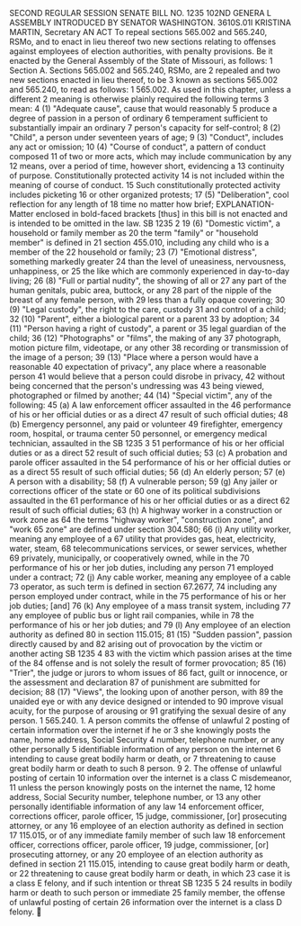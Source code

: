 SECOND REGULAR SESSION
SENATE BILL NO. 1235
102ND GENERA L ASSEMBLY
INTRODUCED BY SENATOR WASHINGTON.
3610S.01I KRISTINA MARTIN, Secretary
AN ACT
To repeal sections 565.002 and 565.240, RSMo, and to enact in lieu thereof two new sections
relating to offenses against employees of election authorities, with penalty provisions.
Be it enacted by the General Assembly of the State of Missouri, as follows:
1 Section A. Sections 565.002 and 565.240, RSMo, are
2 repealed and two new sections enacted in lieu thereof, to be
3 known as sections 565.002 and 565.240, to read as follows:
1 565.002. As used in this chapter, unless a different
2 meaning is otherwise plainly required the following terms
3 mean:
4 (1) "Adequate cause", cause that would reasonably
5 produce a degree of passion in a person of ordinary
6 temperament sufficient to substantially impair an ordinary
7 person's capacity for self-control;
8 (2) "Child", a person under seventeen years of age;
9 (3) "Conduct", includes any act or omission;
10 (4) "Course of conduct", a pattern of conduct composed
11 of two or more acts, which may include communication by any
12 means, over a period of time, however short, evidencing a
13 continuity of purpose. Constitutionally protected activity
14 is not included within the meaning of course of conduct.
15 Such constitutionally protected activity includes picketing
16 or other organized protests;
17 (5) "Deliberation", cool reflection for any length of
18 time no matter how brief;
EXPLANATION-Matter enclosed in bold-faced brackets [thus] in this bill is not enacted
and is intended to be omitted in the law.
SB 1235 2
19 (6) "Domestic victim", a household or family member as
20 the term "family" or "household member" is defined in
21 section 455.010, including any child who is a member of the
22 household or family;
23 (7) "Emotional distress", something markedly greater
24 than the level of uneasiness, nervousness, unhappiness, or
25 the like which are commonly experienced in day-to-day living;
26 (8) "Full or partial nudity", the showing of all or
27 any part of the human genitals, pubic area, buttock, or any
28 part of the nipple of the breast of any female person, with
29 less than a fully opaque covering;
30 (9) "Legal custody", the right to the care, custody
31 and control of a child;
32 (10) "Parent", either a biological parent or a parent
33 by adoption;
34 (11) "Person having a right of custody", a parent or
35 legal guardian of the child;
36 (12) "Photographs" or "films", the making of any
37 photograph, motion picture film, videotape, or any other
38 recording or transmission of the image of a person;
39 (13) "Place where a person would have a reasonable
40 expectation of privacy", any place where a reasonable person
41 would believe that a person could disrobe in privacy,
42 without being concerned that the person's undressing was
43 being viewed, photographed or filmed by another;
44 (14) "Special victim", any of the following:
45 (a) A law enforcement officer assaulted in the
46 performance of his or her official duties or as a direct
47 result of such official duties;
48 (b) Emergency personnel, any paid or volunteer
49 firefighter, emergency room, hospital, or trauma center
50 personnel, or emergency medical technician, assaulted in the
SB 1235 3
51 performance of his or her official duties or as a direct
52 result of such official duties;
53 (c) A probation and parole officer assaulted in the
54 performance of his or her official duties or as a direct
55 result of such official duties;
56 (d) An elderly person;
57 (e) A person with a disability;
58 (f) A vulnerable person;
59 (g) Any jailer or corrections officer of the state or
60 one of its political subdivisions assaulted in the
61 performance of his or her official duties or as a direct
62 result of such official duties;
63 (h) A highway worker in a construction or work zone as
64 the terms "highway worker", "construction zone", and "work
65 zone" are defined under section 304.580;
66 (i) Any utility worker, meaning any employee of a
67 utility that provides gas, heat, electricity, water, steam,
68 telecommunications services, or sewer services, whether
69 privately, municipally, or cooperatively owned, while in the
70 performance of his or her job duties, including any person
71 employed under a contract;
72 (j) Any cable worker, meaning any employee of a cable
73 operator, as such term is defined in section 67.2677,
74 including any person employed under contract, while in the
75 performance of his or her job duties; [and]
76 (k) Any employee of a mass transit system, including
77 any employee of public bus or light rail companies, while in
78 the performance of his or her job duties; and
79 (l) Any employee of an election authority as defined
80 in section 115.015;
81 (15) "Sudden passion", passion directly caused by and
82 arising out of provocation by the victim or another acting
SB 1235 4
83 with the victim which passion arises at the time of the
84 offense and is not solely the result of former provocation;
85 (16) "Trier", the judge or jurors to whom issues of
86 fact, guilt or innocence, or the assessment and declaration
87 of punishment are submitted for decision;
88 (17) "Views", the looking upon of another person, with
89 the unaided eye or with any device designed or intended to
90 improve visual acuity, for the purpose of arousing or
91 gratifying the sexual desire of any person.
1 565.240. 1. A person commits the offense of unlawful
2 posting of certain information over the internet if he or
3 she knowingly posts the name, home address, Social Security
4 number, telephone number, or any other personally
5 identifiable information of any person on the internet
6 intending to cause great bodily harm or death, or
7 threatening to cause great bodily harm or death to such
8 person.
9 2. The offense of unlawful posting of certain
10 information over the internet is a class C misdemeanor,
11 unless the person knowingly posts on the internet the name,
12 home address, Social Security number, telephone number, or
13 any other personally identifiable information of any law
14 enforcement officer, corrections officer, parole officer,
15 judge, commissioner, [or] prosecuting attorney, or any
16 employee of an election authority as defined in section
17 115.015, or of any immediate family member of such law
18 enforcement officer, corrections officer, parole officer,
19 judge, commissioner, [or] prosecuting attorney, or any
20 employee of an election authority as defined in section
21 115.015, intending to cause great bodily harm or death, or
22 threatening to cause great bodily harm or death, in which
23 case it is a class E felony, and if such intention or threat
SB 1235 5
24 results in bodily harm or death to such person or immediate
25 family member, the offense of unlawful posting of certain
26 information over the internet is a class D felony.
